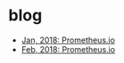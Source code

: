 # blog

* [Jan, 2018: Prometheus.io](/jan-prometheus/README.md)
* [Feb, 2018: Prometheus.io](/feb-compose-to-swarm/README.md)
